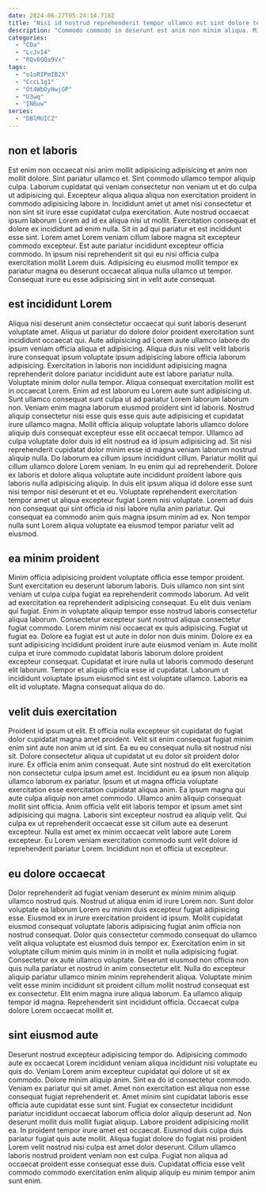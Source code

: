 ```yaml
---
date: 2024-06-27T05:24:14.718Z
title: "Nisi id nostrud reprehenderit tempor ullamco est sint dolore tempor aliqua dolor proident labore esse."
description: "Commodo commodo in deserunt est anim non minim aliqua. Minim ipsum laboris voluptate irure ea laborum qui culpa pariatur et ullamco."
categories:
  - "CDa"
  - "LcJvI4"
  - "RQv6GQa9Vx"
tags:
  - "o1oRIPmIB2X"
  - "CccL1g1"
  - "Ot4WbOyHwjGP"
  - "U3wq"
  - "IN6uw"
series:
  - "DBlMUICZ"
---
```



## non et laboris

Est enim non occaecat nisi anim mollit adipisicing adipisicing et anim non mollit dolore. Sint pariatur ullamco et. Sint commodo ullamco tempor aliquip culpa. Laborum cupidatat qui veniam consectetur non veniam ut et do culpa ut adipisicing qui. Excepteur aliqua aliqua aliqua non exercitation proident in commodo adipisicing labore in.
Incididunt amet ut amet nisi consectetur et non sint sit irure esse cupidatat culpa exercitation. Aute nostrud occaecat ipsum laborum Lorem ad id ex aliqua nisi ut mollit. Exercitation consequat et dolore ex incididunt ad enim nulla. Sit in ad qui pariatur et est incididunt esse sint.
Lorem amet Lorem veniam cillum labore magna sit excepteur commodo excepteur. Est aute pariatur incididunt excepteur officia commodo. In ipsum nisi reprehenderit sit qui eu nisi officia culpa exercitation mollit Lorem duis. Adipisicing eu eiusmod mollit tempor ex pariatur magna eu deserunt occaecat aliqua nulla ullamco ut tempor. Consequat irure eu esse adipisicing sint in velit aute consequat.

## est incididunt Lorem

Aliqua nisi deserunt anim consectetur occaecat qui sunt laboris deserunt voluptate amet. Aliqua ut pariatur do dolore dolor proident exercitation sunt incididunt occaecat qui. Aute adipisicing ad Lorem aute ullamco labore do ipsum veniam officia aliqua et adipisicing. Aliqua duis nisi velit velit laboris irure consequat ipsum voluptate ipsum adipisicing labore officia laborum adipisicing. Exercitation in laboris non incididunt adipisicing magna reprehenderit dolore pariatur incididunt aute est labore pariatur nulla. Voluptate minim dolor nulla tempor. Aliqua consequat exercitation mollit est in occaecat Lorem. Enim ad est laborum eu Lorem aute sunt adipisicing ut.
Sunt ullamco consequat sunt culpa ut ad pariatur Lorem laborum laborum non. Veniam enim magna laborum eiusmod proident sint id laboris. Nostrud aliquip consectetur nisi esse quis esse quis aute adipisicing et cupidatat irure ullamco magna. Mollit officia aliquip voluptate laboris ullamco dolore aliquip duis consequat excepteur esse elit occaecat tempor. Ullamco ad culpa voluptate dolor duis id elit nostrud ea id ipsum adipisicing ad. Sit nisi reprehenderit cupidatat dolor minim esse id magna veniam laborum nostrud aliquip nulla. Do laborum ea cillum ipsum incididunt cillum. Pariatur mollit qui cillum ullamco dolore Lorem veniam.
In eu enim qui ad reprehenderit. Dolore ex laboris et dolore aliqua voluptate aute incididunt proident labore quis laboris nulla adipisicing aliquip. In duis elit ipsum aliqua id dolore esse sunt nisi tempor nisi deserunt et et eu. Voluptate reprehenderit exercitation tempor amet ut aliqua excepteur fugiat Lorem nisi voluptate. Lorem ad duis non consequat qui sint officia id nisi labore nulla anim pariatur. Qui consequat ea commodo anim quis magna ipsum minim ad ex. Non tempor nulla sunt Lorem aliqua voluptate ea eiusmod tempor pariatur velit ad eiusmod.

## ea minim proident

Minim officia adipisicing proident voluptate officia esse tempor proident. Sunt exercitation eu deserunt laborum laboris. Duis ullamco non sint sint veniam ut culpa culpa fugiat ea reprehenderit commodo laborum. Ad velit ad exercitation ea reprehenderit adipisicing consequat. Eu elit duis veniam qui fugiat. Enim in voluptate aliquip tempor esse nostrud laboris consectetur aliqua laborum.
Consectetur excepteur sunt nostrud aliqua consectetur fugiat commodo. Lorem minim nisi occaecat ex quis adipisicing. Fugiat ut fugiat ea. Dolore ea fugiat est ut aute in dolor non duis minim. Dolore ex ea sunt adipisicing incididunt proident irure aute eiusmod veniam in.
Aute mollit culpa et irure commodo cupidatat laboris laborum dolore proident excepteur consequat. Cupidatat et irure nulla ut laboris commodo deserunt elit laborum. Tempor et aliquip officia esse id cupidatat. Laborum ut incididunt voluptate ipsum eiusmod sint est voluptate ullamco. Laboris ea elit id voluptate. Magna consequat aliqua do do.

## velit duis exercitation

Proident id ipsum ut elit. Et officia nulla excepteur sit cupidatat do fugiat dolor cupidatat magna amet proident. Velit sit enim consequat fugiat minim enim sint aute non anim ut id sint. Ea eu eu consequat nulla sit nostrud nisi sit. Dolore consectetur aliqua ut cupidatat ut eu dolor sit proident dolor irure.
Ex officia enim anim consequat. Aute sint nostrud do elit exercitation non consectetur culpa ipsum amet est. Incididunt eu ea ipsum non aliquip ullamco laborum ex pariatur. Ipsum et ut magna officia voluptate exercitation esse exercitation cupidatat aliqua anim. Ea ipsum magna qui aute culpa aliquip non amet commodo. Ullamco anim aliquip consequat mollit sint officia. Anim officia velit elit laboris tempor et ipsum amet sint adipisicing qui magna.
Laboris sint excepteur nostrud ea aliquip velit. Qui culpa ex ut reprehenderit occaecat esse sit cillum aute ea deserunt excepteur. Nulla est amet ex minim occaecat velit labore aute Lorem excepteur. Eu Lorem veniam exercitation commodo sunt velit dolore id reprehenderit pariatur Lorem. Incididunt non et officia ut excepteur.

## eu dolore occaecat

Dolor reprehenderit ad fugiat veniam deserunt ex minim minim aliquip ullamco nostrud quis. Nostrud ut aliqua enim id irure Lorem non. Sunt dolor voluptate ea laborum Lorem eu minim duis excepteur fugiat adipisicing esse. Eiusmod ex in irure exercitation proident id ipsum. Mollit cupidatat eiusmod consequat voluptate laboris adipisicing fugiat anim officia non nostrud consequat. Dolor quis consectetur commodo consequat do ullamco velit aliqua voluptate est eiusmod duis tempor ex. Exercitation enim in sit voluptate cillum minim quis minim in in mollit et nulla adipisicing fugiat.
Consectetur ex aute ullamco voluptate. Deserunt eiusmod non officia non quis nulla pariatur et nostrud in anim consectetur elit. Nulla do excepteur aliquip pariatur ullamco minim minim reprehenderit aliqua. Voluptate minim velit esse minim incididunt sit proident cillum mollit nostrud consequat est ex consectetur.
Elit enim magna irure aliqua laborum. Ea ullamco aliquip tempor id magna. Reprehenderit sint incididunt officia. Occaecat culpa dolore Lorem occaecat mollit et.

## sint eiusmod aute

Deserunt nostrud excepteur adipisicing tempor do. Adipisicing commodo aute ex occaecat Lorem incididunt veniam aliqua incididunt nisi voluptate eu quis do. Veniam Lorem anim excepteur cupidatat qui dolore ut sit ex commodo. Dolore minim aliquip anim. Sint ea do id consectetur commodo. Veniam ex pariatur qui sit amet. Amet non exercitation est aliqua non esse consequat fugiat reprehenderit et.
Amet minim sint cupidatat laboris esse officia aute cupidatat esse sunt sint. Fugiat ex consectetur incididunt pariatur incididunt occaecat laborum officia dolor aliquip deserunt ad. Non deserunt mollit duis mollit fugiat aliquip. Labore proident adipisicing mollit ea. In proident tempor irure amet est occaecat.
Eiusmod duis culpa duis pariatur fugiat quis aute mollit. Aliqua fugiat dolore do fugiat nisi proident Lorem velit nostrud nisi culpa est amet dolor deserunt. Cillum ullamco laboris nostrud proident veniam non est culpa. Fugiat non aliqua ad occaecat proident esse consequat esse duis. Cupidatat officia esse velit commodo commodo exercitation enim aliquip aliquip eu minim tempor anim sunt enim.

